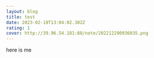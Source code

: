 ```yaml
---
layout: blog
title: test
date: 2023-02-18T13:04:02.302Z
rating: 1
cover: http://39.96.54.181:88/note/202212290936035.png
---
```

here is me